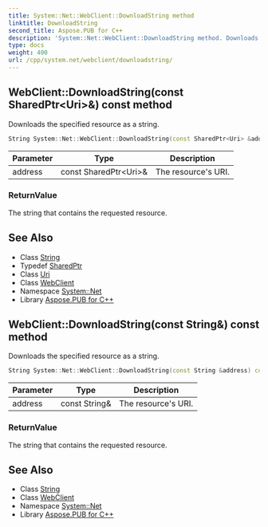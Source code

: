 ```yaml
---
title: System::Net::WebClient::DownloadString method
linktitle: DownloadString
second_title: Aspose.PUB for C++
description: 'System::Net::WebClient::DownloadString method. Downloads the specified resource as a string in C++.'
type: docs
weight: 400
url: /cpp/system.net/webclient/downloadstring/
---
```

## WebClient::DownloadString(const SharedPtr\<Uri\>\&) const method


Downloads the specified resource as a string.

```cpp
String System::Net::WebClient::DownloadString(const SharedPtr<Uri> &address) const
```


| Parameter | Type | Description |
| --- | --- | --- |
| address | const SharedPtr\<Uri\>\& | The resource's URI. |

### ReturnValue

The string that contains the requested resource.

## See Also

* Class [String](../../../system/string/)
* Typedef [SharedPtr](../../../system/sharedptr/)
* Class [Uri](../../../system/uri/)
* Class [WebClient](../)
* Namespace [System::Net](../../)
* Library [Aspose.PUB for C++](../../../)
## WebClient::DownloadString(const String\&) const method


Downloads the specified resource as a string.

```cpp
String System::Net::WebClient::DownloadString(const String &address) const
```


| Parameter | Type | Description |
| --- | --- | --- |
| address | const String\& | The resource's URI. |

### ReturnValue

The string that contains the requested resource.

## See Also

* Class [String](../../../system/string/)
* Class [WebClient](../)
* Namespace [System::Net](../../)
* Library [Aspose.PUB for C++](../../../)
